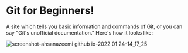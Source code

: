 # Git for Beginners!

A site which tells you basic information and commands of Git, or you can say "Git's unofficial documentation."
Here's how it looks like:

![screenshot-ahsanazeemi github io-2022 01 24-14_17_25](https://user-images.githubusercontent.com/64397746/150754835-9b647303-3b83-4982-8121-dac990ad9ce6.png)
